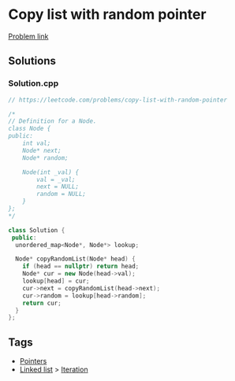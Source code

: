 # Copy list with random pointer

[Problem link](https://leetcode.com/problems/copy-list-with-random-pointer)

## Solutions


### Solution.cpp
```cpp
// https://leetcode.com/problems/copy-list-with-random-pointer

/*
// Definition for a Node.
class Node {
public:
    int val;
    Node* next;
    Node* random;

    Node(int _val) {
        val = _val;
        next = NULL;
        random = NULL;
    }
};
*/

class Solution {
 public:
  unordered_map<Node*, Node*> lookup;

  Node* copyRandomList(Node* head) {
    if (head == nullptr) return head;
    Node* cur = new Node(head->val);
    lookup[head] = cur;
    cur->next = copyRandomList(head->next);
    cur->random = lookup[head->random];
    return cur;
  }
};
```
## Tags

* [Pointers](/Collections/pointers.md#pointers)
* [Linked list](/Collections/linked-list.md#linked-list) > [Iteration](/Collections/linked-list.md#iteration)
